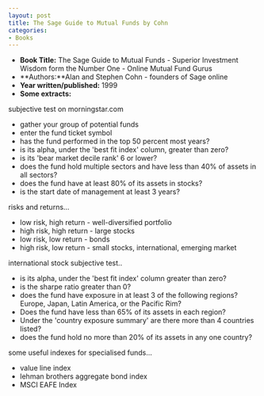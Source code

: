 ```yaml
---
layout: post
title: The Sage Guide to Mutual Funds by Cohn
categories:
- Books
---
```


- **Book Title:** The Sage Guide to Mutual Funds - Superior Investment Wisdom form the Number One - Online Mutual Fund Gurus
- **Authors:**Alan and Stephen Cohn - founders of Sage online
- **Year written/published:** 1999
- **Some extracts:**

subjective test on morningstar.com

- gather your group of potential funds
- enter the fund ticket symbol
- has the fund performed in the top 50 percent most years?
- is its alpha, under the 'best fit index' column, greater than zero?
- is its 'bear market decile rank' 6 or lower?
- does the fund hold multiple sectors and have less than 40% of assets in all sectors?
- does the fund have at least 80% of its assets in stocks?
- is the start date of management at least 3 years?

risks and returns...

- low risk, high return - well-diversified portfolio
- high risk, high return - large stocks
- low risk, low return - bonds
- high risk, low return - small stocks, international, emerging market

international stock subjective test..

- is its alpha, under the 'best fit index' column greater than zero?
- is the sharpe ratio greater than 0?
- does the fund have exposure in at least 3 of the following regions? Europe, Japan, Latin America, or the Pacific Rim?
- Does the fund have less than 65% of its assets in each region?
- Under the 'country exposure summary' are there more than 4 countries listed?
- does the fund hold no more than 20% of its assets in any one country?

some useful indexes for specialised funds...

- value line index
- lehman brothers aggregate bond index
- MSCI EAFE Index
